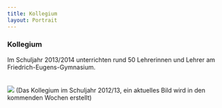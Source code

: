 ```yaml
---
title: Kollegium
layout: Portrait
---
```

<h3>
  Kollegium
</h3>
Im Schuljahr 2013/2014 unterrichten rund 50 Lehrerinnen und Lehrer am Friedrich-Eugens-Gymnasium.
<br>
<br>
<br>

<img src="http://cdn.ch.vc/img/Portrait/Kollegium.jpg">
(Das Kollegium im Schuljahr 2012/13, ein aktuelles Bild wird in den kommenden Wochen erstellt)
<br>
  
